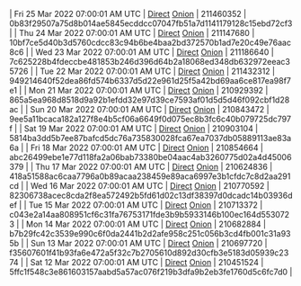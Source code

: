 | Fri 25 Mar 2022 07:00:01 AM UTC | [Direct](https://oshi.at/DysU) [Onion](http://5ety7tpkim5me6eszuwcje7bmy25pbtrjtue7zkqqgziljwqy3rrikqd.onion/DysU) | 211460352 | 0b83f29507a75d8b014ae5845ecddcc07047fb51a7d1141179128c15ebd72cf3 | 
| Thu 24 Mar 2022 07:00:01 AM UTC | [Direct](https://oshi.at/LHBF) [Onion](http://5ety7tpkim5me6eszuwcje7bmy25pbtrjtue7zkqqgziljwqy3rrikqd.onion/LHBF) | 211147680 | 10bf7ce5d40b3d5760cdcc83c94b6be4baa2bd372570b1ad7e20c49e76aac8c6 | 
| Wed 23 Mar 2022 07:00:01 AM UTC | [Direct](https://oshi.at/QWGj) [Onion](http://5ety7tpkim5me6eszuwcje7bmy25pbtrjtue7zkqqgziljwqy3rrikqd.onion/QWGj) | 211186640 | 7c625228b4fdeccbe481853b246d396d64b2a18068ed348db632972eeac35726 | 
| Tue 22 Mar 2022 07:00:01 AM UTC | [Direct](https://oshi.at/MiCp) [Onion](http://5ety7tpkim5me6eszuwcje7bmy25pbtrjtue7zkqqgziljwqy3rrikqd.onion/MiCp) | 211432312 | 949214640f52dea86fd574b6337d5d22e961d25f5a42bd69aa6ce817ea98f7e1 | 
| Mon 21 Mar 2022 07:00:01 AM UTC | [Direct](https://oshi.at/yhXx) [Onion](http://5ety7tpkim5me6eszuwcje7bmy25pbtrjtue7zkqqgziljwqy3rrikqd.onion/yhXx) | 210929392 | 865a5ea968d8518d9a92b1efdd32e97d39ce7593af01d5d5d46f092cbf1d28ac | 
| Sun 20 Mar 2022 07:00:01 AM UTC | [Direct](<html>) [Onion]() | 210843472 | 9ee5a11bcaca182a127f8e4b5cf06a6649f0d075ec8b3fc6c40b079725dc797f | 
| Sat 19 Mar 2022 07:00:01 AM UTC | [Direct](https://oshi.at/WqEY) [Onion](http://5ety7tpkim5me6eszuwcje7bmy25pbtrjtue7zkqqgziljwqy3rrikqd.onion/WqEY) | 210903104 | 5814ba3dd5b7ee87bafcd5dc76a735830028fca67ea7037db05889113ae83a6a | 
| Fri 18 Mar 2022 07:00:01 AM UTC | [Direct](https://oshi.at/iazb) [Onion](http://5ety7tpkim5me6eszuwcje7bmy25pbtrjtue7zkqqgziljwqy3rrikqd.onion/iazb) | 210854664 | abc26499ebe1e77d118fa2a06bab73380be04aac4ab3260775d02a4d45006379 | 
| Thu 17 Mar 2022 07:00:01 AM UTC | [Direct](https://oshi.at/YKRN) [Onion](http://5ety7tpkim5me6eszuwcje7bmy25pbtrjtue7zkqqgziljwqy3rrikqd.onion/YKRN) | 210624836 | 418a51588ac6caa7796a0b89acaa238459e89aca6997e3b1cfdc7c8d2aa291cd | 
| Wed 16 Mar 2022 07:00:01 AM UTC | [Direct](https://oshi.at/XDcu) [Onion](http://5ety7tpkim5me6eszuwcje7bmy25pbtrjtue7zkqqgziljwqy3rrikqd.onion/XDcu) | 210770592 | 82306738acec8cda2f8ea572492b5fd61d02c13df38397d0dcadc14b03936def | 
| Tue 15 Mar 2022 07:00:01 AM UTC | [Direct](https://oshi.at/sFnF) [Onion](http://5ety7tpkim5me6eszuwcje7bmy25pbtrjtue7zkqqgziljwqy3rrikqd.onion/sFnF) | 210713372 | c043e2a14aa808951cf6c31fa76753171fde3b9b5933146b100ec164d5530723 | 
| Mon 14 Mar 2022 07:00:01 AM UTC | [Direct](https://oshi.at/YCyv) [Onion](http://5ety7tpkim5me6eszuwcje7bmy25pbtrjtue7zkqqgziljwqy3rrikqd.onion/YCyv) | 210682884 | b7b29fc42c3539e990c6f0da2441b2d2afe958c251c056b3cd4fb001c31a935b | 
| Sun 13 Mar 2022 07:00:01 AM UTC | [Direct](https://oshi.at/VySt) [Onion](http://5ety7tpkim5me6eszuwcje7bmy25pbtrjtue7zkqqgziljwqy3rrikqd.onion/VySt) | 210697720 | f35607601f41b93fa6e472a5f32c7b2705610d892d30cfb3e5183d05939c2374 | 
| Sat 12 Mar 2022 07:00:01 AM UTC | [Direct](https://oshi.at/pwav) [Onion](http://5ety7tpkim5me6eszuwcje7bmy25pbtrjtue7zkqqgziljwqy3rrikqd.onion/pwav) | 210451524 | 5ffc1f548c3e861603157aabd5a57ac076f219b3dfa9b2eb3fe1760d5c6fc7d0 | 
